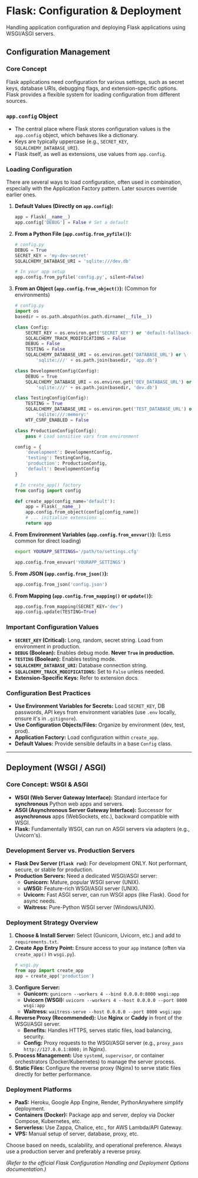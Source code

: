 # Flask: Configuration & Deployment

Handling application configuration and deploying Flask applications using WSGI/ASGI servers.

## Configuration Management

### Core Concept
Flask applications need configuration for various settings, such as secret keys, database URIs, debugging flags, and extension-specific options. Flask provides a flexible system for loading configuration from different sources.

### `app.config` Object
*   The central place where Flask stores configuration values is the `app.config` object, which behaves like a dictionary.
*   Keys are typically uppercase (e.g., `SECRET_KEY`, `SQLALCHEMY_DATABASE_URI`).
*   Flask itself, as well as extensions, use values from `app.config`.

### Loading Configuration
There are several ways to load configuration, often used in combination, especially with the Application Factory pattern. Later sources override earlier ones.

1.  **Default Values (Directly on `app.config`):**
    ```python
    app = Flask(__name__)
    app.config['DEBUG'] = False # Set a default
    ```
2.  **From a Python File (`app.config.from_pyfile()`):**
    ```python
    # config.py
    DEBUG = True
    SECRET_KEY = 'my-dev-secret'
    SQLALCHEMY_DATABASE_URI = 'sqlite:///dev.db'
    ```
    ```python
    # In your app setup
    app.config.from_pyfile('config.py', silent=False)
    ```
3.  **From an Object (`app.config.from_object()`):** (Common for environments)
    ```python
    # config.py
    import os
    basedir = os.path.abspath(os.path.dirname(__file__))

    class Config:
        SECRET_KEY = os.environ.get('SECRET_KEY') or 'default-fallback-key'
        SQLALCHEMY_TRACK_MODIFICATIONS = False
        DEBUG = False
        TESTING = False
        SQLALCHEMY_DATABASE_URI = os.environ.get('DATABASE_URL') or \
            'sqlite:///' + os.path.join(basedir, 'app.db')

    class DevelopmentConfig(Config):
        DEBUG = True
        SQLALCHEMY_DATABASE_URI = os.environ.get('DEV_DATABASE_URL') or \
            'sqlite:///' + os.path.join(basedir, 'dev.db')

    class TestingConfig(Config):
        TESTING = True
        SQLALCHEMY_DATABASE_URI = os.environ.get('TEST_DATABASE_URL') or \
            'sqlite:///:memory:'
        WTF_CSRF_ENABLED = False

    class ProductionConfig(Config):
        pass # Load sensitive vars from environment

    config = {
        'development': DevelopmentConfig,
        'testing': TestingConfig,
        'production': ProductionConfig,
        'default': DevelopmentConfig
    }
    ```
    ```python
    # In create_app() factory
    from config import config

    def create_app(config_name='default'):
        app = Flask(__name__)
        app.config.from_object(config[config_name])
        # ... initialize extensions ...
        return app
    ```
4.  **From Environment Variables (`app.config.from_envvar()`):** (Less common for direct loading)
    ```bash
    export YOURAPP_SETTINGS='/path/to/settings.cfg'
    ```
    ```python
    app.config.from_envvar('YOURAPP_SETTINGS')
    ```
5.  **From JSON (`app.config.from_json()`):**
    ```python
    app.config.from_json('config.json')
    ```
6.  **From Mapping (`app.config.from_mapping()` or `update()`):**
    ```python
    app.config.from_mapping(SECRET_KEY='dev')
    app.config.update(TESTING=True)
    ```

### Important Configuration Values
*   **`SECRET_KEY` (Critical):** Long, random, secret string. Load from environment in production.
*   **`DEBUG` (Boolean):** Enables debug mode. **Never `True` in production.**
*   **`TESTING` (Boolean):** Enables testing mode.
*   **`SQLALCHEMY_DATABASE_URI`:** Database connection string.
*   **`SQLALCHEMY_TRACK_MODIFICATIONS`:** Set to `False` unless needed.
*   **Extension-Specific Keys:** Refer to extension docs.

### Configuration Best Practices
*   **Use Environment Variables for Secrets:** Load `SECRET_KEY`, DB passwords, API keys from environment variables (use `.env` locally, ensure it's in `.gitignore`).
*   **Use Configuration Objects/Files:** Organize by environment (dev, test, prod).
*   **Application Factory:** Load configuration within `create_app`.
*   **Default Values:** Provide sensible defaults in a base `Config` class.

---

## Deployment (WSGI / ASGI)

### Core Concept: WSGI & ASGI
*   **WSGI (Web Server Gateway Interface):** Standard interface for **synchronous** Python web apps and servers.
*   **ASGI (Asynchronous Server Gateway Interface):** Successor for **asynchronous** apps (WebSockets, etc.), backward compatible with WSGI.
*   **Flask:** Fundamentally WSGI, can run on ASGI servers via adapters (e.g., Uvicorn's).

### Development Server vs. Production Servers
*   **Flask Dev Server (`flask run`):** For development ONLY. Not performant, secure, or stable for production.
*   **Production Servers:** Need a dedicated WSGI/ASGI server:
    *   **Gunicorn:** Mature, popular WSGI server (UNIX).
    *   **uWSGI:** Feature-rich WSGI/ASGI server (UNIX).
    *   **Uvicorn:** Fast ASGI server, can run WSGI apps (like Flask). Good for async needs.
    *   **Waitress:** Pure-Python WSGI server (Windows/UNIX).

### Deployment Strategy Overview
1.  **Choose & Install Server:** Select (Gunicorn, Uvicorn, etc.) and add to `requirements.txt`.
2.  **Create App Entry Point:** Ensure access to your `app` instance (often via `create_app()` in `wsgi.py`).
    ```python
    # wsgi.py
    from app import create_app
    app = create_app('production')
    ```
3.  **Configure Server:**
    *   **Gunicorn:** `gunicorn --workers 4 --bind 0.0.0.0:8000 wsgi:app`
    *   **Uvicorn (WSGI):** `uvicorn --workers 4 --host 0.0.0.0 --port 8000 wsgi:app`
    *   **Waitress:** `waitress-serve --host 0.0.0.0 --port 8000 wsgi:app`
4.  **Reverse Proxy (Recommended):** Use **Nginx** or **Caddy** in front of the WSGI/ASGI server.
    *   **Benefits:** Handles HTTPS, serves static files, load balancing, security.
    *   **Config:** Proxy requests to the WSGI/ASGI server (e.g., `proxy_pass http://127.0.0.1:8000;` in Nginx).
5.  **Process Management:** Use `systemd`, `supervisor`, or container orchestrators (Docker/Kubernetes) to manage the server process.
6.  **Static Files:** Configure the reverse proxy (Nginx) to serve static files directly for better performance.

### Deployment Platforms
*   **PaaS:** Heroku, Google App Engine, Render, PythonAnywhere simplify deployment.
*   **Containers (Docker):** Package app and server, deploy via Docker Compose, Kubernetes, etc.
*   **Serverless:** Use Zappa, Chalice, etc., for AWS Lambda/API Gateway.
*   **VPS:** Manual setup of server, database, proxy, etc.

Choose based on needs, scalability, and operational preference. Always use a production server and preferably a reverse proxy.

*(Refer to the official Flask Configuration Handling and Deployment Options documentation.)*